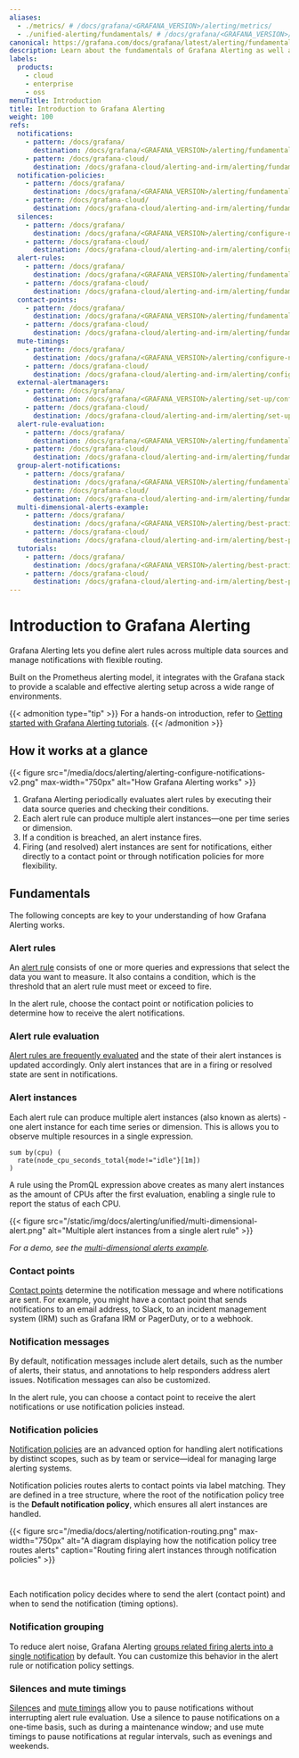 ```yaml
---
aliases:
  - ./metrics/ # /docs/grafana/<GRAFANA_VERSION>/alerting/metrics/
  - ./unified-alerting/fundamentals/ # /docs/grafana/<GRAFANA_VERSION>/alerting/unified-alerting/fundamentals/
canonical: https://grafana.com/docs/grafana/latest/alerting/fundamentals/
description: Learn about the fundamentals of Grafana Alerting as well as the key features it offers
labels:
  products:
    - cloud
    - enterprise
    - oss
menuTitle: Introduction
title: Introduction to Grafana Alerting
weight: 100
refs:
  notifications:
    - pattern: /docs/grafana/
      destination: /docs/grafana/<GRAFANA_VERSION>/alerting/fundamentals/notifications/
    - pattern: /docs/grafana-cloud/
      destination: /docs/grafana-cloud/alerting-and-irm/alerting/fundamentals/notifications/
  notification-policies:
    - pattern: /docs/grafana/
      destination: /docs/grafana/<GRAFANA_VERSION>/alerting/fundamentals/notifications/notification-policies/
    - pattern: /docs/grafana-cloud/
      destination: /docs/grafana-cloud/alerting-and-irm/alerting/fundamentals/notifications/notification-policies/
  silences:
    - pattern: /docs/grafana/
      destination: /docs/grafana/<GRAFANA_VERSION>/alerting/configure-notifications/create-silence/
    - pattern: /docs/grafana-cloud/
      destination: /docs/grafana-cloud/alerting-and-irm/alerting/configure-notifications/create-silence/
  alert-rules:
    - pattern: /docs/grafana/
      destination: /docs/grafana/<GRAFANA_VERSION>/alerting/fundamentals/alert-rules/
    - pattern: /docs/grafana-cloud/
      destination: /docs/grafana-cloud/alerting-and-irm/alerting/fundamentals/alert-rules/
  contact-points:
    - pattern: /docs/grafana/
      destination: /docs/grafana/<GRAFANA_VERSION>/alerting/fundamentals/notifications/contact-points/
    - pattern: /docs/grafana-cloud/
      destination: /docs/grafana-cloud/alerting-and-irm/alerting/fundamentals/notifications/contact-points/
  mute-timings:
    - pattern: /docs/grafana/
      destination: /docs/grafana/<GRAFANA_VERSION>/alerting/configure-notifications/mute-timings/
    - pattern: /docs/grafana-cloud/
      destination: /docs/grafana-cloud/alerting-and-irm/alerting/configure-notifications/mute-timings/
  external-alertmanagers:
    - pattern: /docs/grafana/
      destination: /docs/grafana/<GRAFANA_VERSION>/alerting/set-up/configure-alertmanager/
    - pattern: /docs/grafana-cloud/
      destination: /docs/grafana-cloud/alerting-and-irm/alerting/set-up/configure-alertmanager/
  alert-rule-evaluation:
    - pattern: /docs/grafana/
      destination: /docs/grafana/<GRAFANA_VERSION>/alerting/fundamentals/alert-rules/rule-evaluation/
    - pattern: /docs/grafana-cloud/
      destination: /docs/grafana-cloud/alerting-and-irm/alerting/fundamentals/alert-rules/rule-evaluation/
  group-alert-notifications:
    - pattern: /docs/grafana/
      destination: /docs/grafana/<GRAFANA_VERSION>/alerting/fundamentals/notifications/group-alert-notifications/
    - pattern: /docs/grafana-cloud/
      destination: /docs/grafana-cloud/alerting-and-irm/alerting/fundamentals/notifications/group-alert-notifications/
  multi-dimensional-alerts-example:
    - pattern: /docs/grafana/
      destination: /docs/grafana/<GRAFANA_VERSION>/alerting/best-practices/multi-dimensional-alerts/
    - pattern: /docs/grafana-cloud/
      destination: /docs/grafana-cloud/alerting-and-irm/alerting/best-practices/multi-dimensional-alerts/
  tutorials:
    - pattern: /docs/grafana/
      destination: /docs/grafana/<GRAFANA_VERSION>/alerting/best-practices/tutorials/
    - pattern: /docs/grafana-cloud/
      destination: /docs/grafana-cloud/alerting-and-irm/alerting/best-practices/tutorials/
---
```


# Introduction to Grafana Alerting

Grafana Alerting lets you define alert rules across multiple data sources and manage notifications with flexible routing.

Built on the Prometheus alerting model, it integrates with the Grafana stack to provide a scalable and effective alerting setup across a wide range of environments.

{{< admonition type="tip" >}}
For a hands-on introduction, refer to [Getting started with Grafana Alerting tutorials](ref:tutorials).
{{< /admonition  >}}

## How it works at a glance

{{< figure src="/media/docs/alerting/alerting-configure-notifications-v2.png" max-width="750px" alt="How Grafana Alerting works" >}}

1. Grafana Alerting periodically evaluates alert rules by executing their data source queries and checking their conditions.
1. Each alert rule can produce multiple alert instances—one per time series or dimension.
1. If a condition is breached, an alert instance fires.
1. Firing (and resolved) alert instances are sent for notifications, either directly to a contact point or through notification policies for more flexibility.

## Fundamentals

The following concepts are key to your understanding of how Grafana Alerting works.

### Alert rules

An [alert rule](ref:alert-rules) consists of one or more queries and expressions that select the data you want to measure. It also contains a condition, which is the threshold that an alert rule must meet or exceed to fire.

In the alert rule, choose the contact point or notification policies to determine how to receive the alert notifications.

### Alert rule evaluation

[Alert rules are frequently evaluated](ref:alert-rule-evaluation) and the state of their alert instances is updated accordingly. Only alert instances that are in a firing or resolved state are sent in notifications.

### Alert instances

Each alert rule can produce multiple alert instances (also known as alerts) - one alert instance for each time series or dimension. This is allows you to observe multiple resources in a single expression.

```promql
sum by(cpu) (
  rate(node_cpu_seconds_total{mode!="idle"}[1m])
)
```

A rule using the PromQL expression above creates as many alert instances as the amount of CPUs after the first evaluation, enabling a single rule to report the status of each CPU.

{{< figure src="/static/img/docs/alerting/unified/multi-dimensional-alert.png" alt="Multiple alert instances from a single alert rule" >}}

_For a demo, see the [multi-dimensional alerts example](ref:multi-dimensional-alerts-example)._

### Contact points

[Contact points](ref:contact-points) determine the notification message and where notifications are sent. For example, you might have a contact point that sends notifications to an email address, to Slack, to an incident management system (IRM) such as Grafana IRM or PagerDuty, or to a webhook.

### Notification messages

By default, notification messages include alert details, such as the number of alerts, their status, and annotations to help responders address alert issues. Notification messages can also be customized.

In the alert rule, you can choose a contact point to receive the alert notifications or use notification policies instead.

### Notification policies

[Notification policies](ref:notification-policies) are an advanced option for handling alert notifications by distinct scopes, such as by team or service—ideal for managing large alerting systems.

Notification policies routes alerts to contact points via label matching. They are defined in a tree structure, where the root of the notification policy tree is the **Default notification policy**, which ensures all alert instances are handled.

{{< figure src="/media/docs/alerting/notification-routing.png" max-width="750px" alt="A diagram displaying how the notification policy tree routes alerts" caption="Routing firing alert instances through notification policies" >}}

<br/>

Each notification policy decides where to send the alert (contact point) and when to send the notification (timing options).

### Notification grouping

To reduce alert noise, Grafana Alerting [groups related firing alerts into a single notification](ref:group-alert-notifications) by default. You can customize this behavior in the alert rule or notification policy settings.

### Silences and mute timings

[Silences](ref:silences) and [mute timings](ref:mute-timings) allow you to pause notifications without interrupting alert rule evaluation. Use a silence to pause notifications on a one-time basis, such as during a maintenance window; and use mute timings to pause notifications at regular intervals, such as evenings and weekends.
